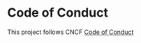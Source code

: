 # Code of Conduct

This project follows CNCF [Code of Conduct](https://github.com/cncf/foundation/blob/main/code-of-conduct.md)
